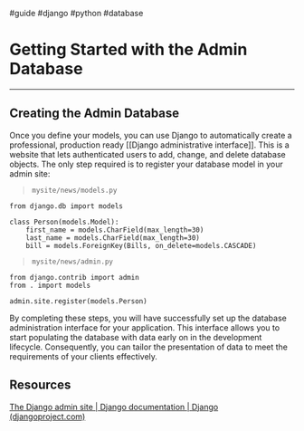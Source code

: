 #guide #django #python #database 

# Getting Started with the Admin Database
________________________________________________________________________

## Creating the Admin Database

Once you define your models, you can use Django to automatically create a professional, production ready [[Django administrative interface]].  This is a website that lets authenticated users to add, change, and delete database objects. The only step required is to register your database model in your admin site:

>`mysite/news/models.py`
```
from django.db import models

class Person(models.Model):
	first_name = models.CharField(max_length=30)
	last_name = models.CharField(max_length=30)
	bill = models.ForeignKey(Bills, on_delete=models.CASCADE)
```
>`mysite/news/admin.py`
```
from django.contrib import admin
from . import models

admin.site.register(models.Person)
```

By completing these steps, you will have successfully set up the database administration interface for your application. This interface allows you to start populating the database with data early on in the development lifecycle. Consequently, you can tailor the presentation of data to meet the requirements of your clients effectively.

## Resources

[The Django admin site | Django documentation | Django (djangoproject.com)](https://docs.djangoproject.com/en/4.2/ref/contrib/admin/)